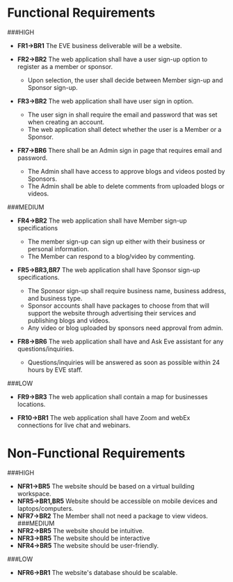 # Functional Requirements

###HIGH
* **FR1->BR1** The EVE business deliverable will be a website.

* **FR2->BR2** The web application shall have a user sign-up option to register as a member or sponsor.
  * Upon selection, the user shall decide between Member sign-up and Sponsor sign-up.

* **FR3->BR2** The web application shall have user sign in option.
  * The user sign in shall require the email and password that was set when creating an account.
  * The web application shall detect whether the user is a Member or a Sponsor.

* **FR7->BR6** There shall be an Admin sign in page that requires email and password.
  * The Admin shall have access to approve blogs and videos posted by Sponsors.
  * The Admin shall be able to delete comments from uploaded blogs or videos. 
  
###MEDIUM

* **FR4->BR2** The web application shall have Member sign-up specifications
  * The member sign-up can sign up either with their business or personal information.
  * The Member can respond to a blog/video by commenting.

* **FR5->BR3,BR7** The web application shall have Sponsor sign-up specifications. 
  * The Sponsor sign-up shall require business name, business address, and business type.
  * Sponsor accounts shall have packages to choose from that will support the website through advertising their services and publishing blogs and videos.
  * Any video or blog uploaded by sponsors need approval from admin.
  
* **FR8->BR6** The web application shall have and Ask Eve assistant for any questions/inquiries.
  * Questions/inquiries will be answered as soon as possible within 24 hours by EVE staff.

###LOW
* **FR9->BR3** The web application shall contain a map for businesses locations.

* **FR10->BR1** The web application shall have Zoom and webEx connections for live chat and webinars.

# Non-Functional Requirements

###HIGH
* **NFR1->BR5** The website should be based on a virtual building workspace.
* **NFR5->BR1,BR5** Website should be accessible on mobile devices and laptops/computers.
* **NFR7->BR2** The Member shall not need a package to view videos.
###MEDIUM
* **NFR2->BR5** The website should be intuitive. 
* **NFR3->BR5** The website should be interactive 
* **NFR4->BR5** The website should be user-friendly.

###LOW
* **NFR6->BR1** The website's database should be scalable.
  

